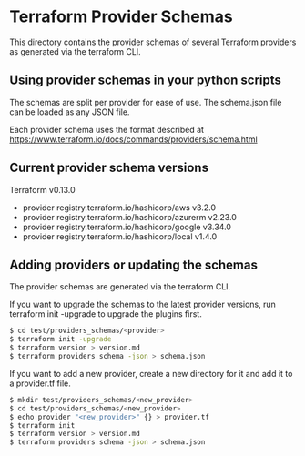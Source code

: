 # Terraform Provider Schemas

This directory contains the provider schemas of several Terraform providers as generated via the terraform CLI.

## Using provider schemas in your python scripts

The schemas are split per provider for ease of use. The schema.json file can be loaded as any JSON file.

Each provider schema uses the format described at https://www.terraform.io/docs/commands/providers/schema.html
 
## Current provider schema versions

Terraform v0.13.0
+ provider registry.terraform.io/hashicorp/aws v3.2.0
+ provider registry.terraform.io/hashicorp/azurerm v2.23.0
+ provider registry.terraform.io/hashicorp/google v3.34.0
+ provider registry.terraform.io/hashicorp/local v1.4.0

## Adding providers or updating the schemas

The provider schemas are generated via the terraform CLI.

If you want to upgrade the schemas to the latest provider versions, run terraform init -upgrade to upgrade the plugins first.

```sh
$ cd test/providers_schemas/<provider>
$ terraform init -upgrade
$ terraform version > version.md
$ terraform providers schema -json > schema.json
```

If you want to add a new provider, create a new directory for it and add it to a provider.tf file.

```sh
$ mkdir test/providers_schemas/<new_provider>
$ cd test/providers_schemas/<new_provider>
$ echo provider "<new_provider>" {} > provider.tf
$ terraform init
$ terraform version > version.md
$ terraform providers schema -json > schema.json
```
